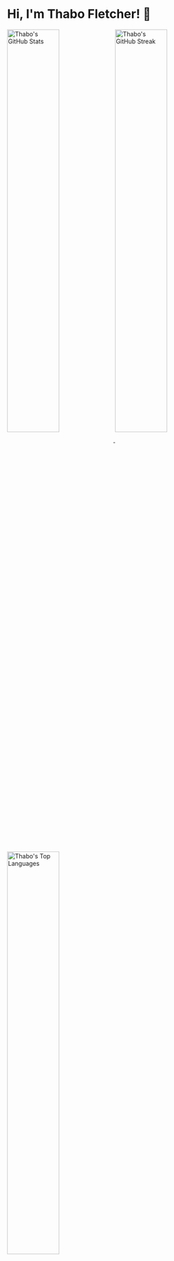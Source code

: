 # Hi, I'm Thabo Fletcher! 👋

<a href="https://github.com/thabofletcher">
  <img align="center" width="49%" src="https://github-readme-stats.vercel.app/api?username=thabofletcher&show_icons=true&theme=radical" alt="Thabo's GitHub Stats" />
</a>

<a href="https://github.com/thabofletcher">
  <img align="center" width="49%" src="https://github-readme-streak-stats.herokuapp.com/?user=thabofletcher&theme=radical" alt="Thabo's GitHub Streak" />
</a>

<a href="https://github.com/thabofletcher">
  <img align="center" width="49%" src="https://github-readme-stats.vercel.app/api/top-langs/?username=thabofletcher&layout=compact&theme=radical" alt="Thabo's Top Languages" />
</a>
